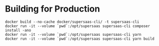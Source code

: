 # Building for Production


    docker build --no-cache docker/supersaas-cli/ -t supersaas-cli
    docker run -it --volume `pwd`:/opt/supersaas supersaas-cli composer install -ano
    docker run -it --volume `pwd`:/opt/supersaas supersaas-cli yarn
    docker run -it --volume `pwd`:/opt/supersaas supersaas-cli yarn build
